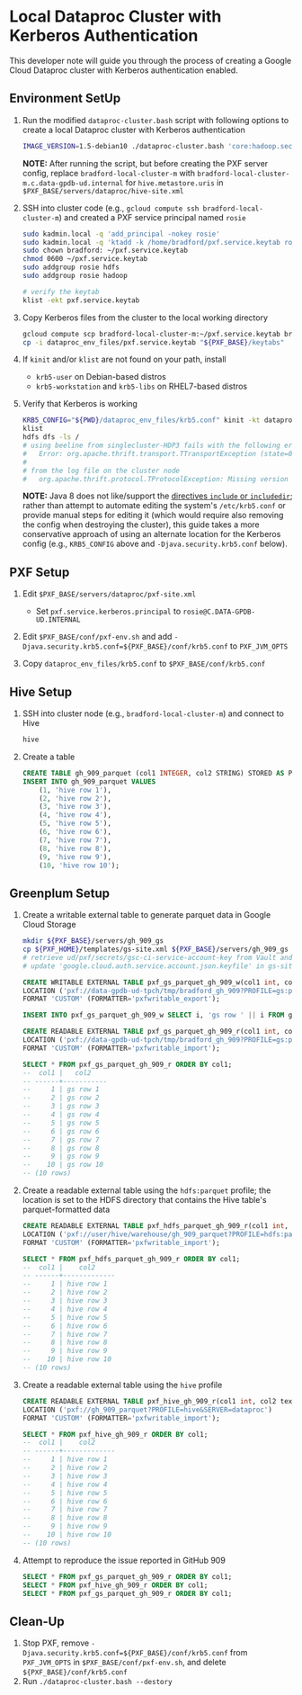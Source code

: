 # Local Dataproc Cluster with Kerberos Authentication

This developer note will guide you through the process of creating a Google Cloud Dataproc cluster with Kerberos authentication enabled.

## Environment SetUp

1. Run the modified `dataproc-cluster.bash` script with following options to create a local Dataproc cluster with Kerberos authentication

    ```sh
    IMAGE_VERSION=1.5-debian10 ./dataproc-cluster.bash 'core:hadoop.security.auth_to_local=RULE:[1:$1] RULE:[2:$1] DEFAULT'
    ```

    **NOTE:** After running the script, but before creating the PXF server config, replace `bradford-local-cluster-m` with `bradford-local-cluster-m.c.data-gpdb-ud.internal` for `hive.metastore.uris` in `$PXF_BASE/servers/dataproc/hive-site.xml`

1. SSH into cluster code (e.g., `gcloud compute ssh bradford-local-cluster-m`) and created a PXF service principal named `rosie`

    ```sh
    sudo kadmin.local -q 'add_principal -nokey rosie'
    sudo kadmin.local -q 'ktadd -k /home/bradford/pxf.service.keytab rosie'
    sudo chown bradford: ~/pxf.service.keytab
    chmod 0600 ~/pxf.service.keytab
    sudo addgroup rosie hdfs
    sudo addgroup rosie hadoop

    # verify the keytab
    klist -ekt pxf.service.keytab
    ```

1. Copy Kerberos files from the cluster to the local working directory

    ```sh
    gcloud compute scp bradford-local-cluster-m:~/pxf.service.keytab bradford-local-cluster-m:/etc/krb5.conf dataproc_env_files/
    cp -i dataproc_env_files/pxf.service.keytab "${PXF_BASE}/keytabs"
    ```

1. If `kinit` and/or `klist` are not found on your path, install
    * `krb5-user` on Debian-based distros
    * `krb5-workstation` and `krb5-libs` on RHEL7-based distros

1. Verify that Kerberos is working

    ```sh
    KRB5_CONFIG="${PWD}/dataproc_env_files/krb5.conf" kinit -kt dataproc_env_files/pxf.service.keytab rosie
    klist
    hdfs dfs -ls /
    # using beeline from singlecluster-HDP3 fails with the following error locally
    #   Error: org.apache.thrift.transport.TTransportException (state=08S01,code=0)
    #
    # from the log file on the cluster node
    #   org.apache.thrift.protocol.TProtocolException: Missing version in readMessageBegin, old client?
    ```

    **NOTE:** Java 8 does not like/support the [directives `include` or `includedir`][0]; rather than attempt to automate editing the system's `/etc/krb5.conf` or provide manual steps for editing it (which would require also removing the config when destroying the cluster), this guide takes a more conservative approach of using an alternate location for the Kerberos config (e.g., `KRB5_CONFIG` above and `-Djava.security.krb5.conf` below).

## PXF Setup

1. Edit `$PXF_BASE/servers/dataproc/pxf-site.xml`
    * Set `pxf.service.kerberos.principal` to `rosie@C.DATA-GPDB-UD.INTERNAL`

1. Edit `$PXF_BASE/conf/pxf-env.sh` and add `-Djava.security.krb5.conf=${PXF_BASE}/conf/krb5.conf` to `PXF_JVM_OPTS`

1. Copy `dataproc_env_files/krb5.conf` to `$PXF_BASE/conf/krb5.conf`

## Hive Setup

1. SSH into cluster node (e.g., `bradford-local-cluster-m`) and connect to Hive

    ```sh
    hive
    ```

1. Create a table

    ```sql
    CREATE TABLE gh_909_parquet (col1 INTEGER, col2 STRING) STORED AS PARQUET;
    INSERT INTO gh_909_parquet VALUES
        (1, 'hive row 1'),
        (2, 'hive row 2'),
        (3, 'hive row 3'),
        (4, 'hive row 4'),
        (5, 'hive row 5'),
        (6, 'hive row 6'),
        (7, 'hive row 7'),
        (8, 'hive row 8'),
        (9, 'hive row 9'),
        (10, 'hive row 10');
    ```

## Greenplum Setup

1. Create a writable external table to generate parquet data in Google Cloud Storage

    ```sh
    mkdir ${PXF_BASE}/servers/gh_909_gs
    cp ${PXF_HOME}/templates/gs-site.xml ${PXF_BASE}/servers/gh_909_gs
    # retrieve ud/pxf/secrets/gsc-ci-service-account-key from Vault and save it somewhere
    # update 'google.cloud.auth.service.account.json.keyfile' in gs-site.xml
    ```

    ```sql
    CREATE WRITABLE EXTERNAL TABLE pxf_gs_parquet_gh_909_w(col1 int, col2 text)
    LOCATION ('pxf://data-gpdb-ud-tpch/tmp/bradford_gh_909?PROFILE=gs:parquet&SERVER=gh_909_gs')
    FORMAT 'CUSTOM' (FORMATTER='pxfwritable_export');

    INSERT INTO pxf_gs_parquet_gh_909_w SELECT i, 'gs row ' || i FROM generate_series(1,10) i;

    CREATE READABLE EXTERNAL TABLE pxf_gs_parquet_gh_909_r(col1 int, col2 text)
    LOCATION ('pxf://data-gpdb-ud-tpch/tmp/bradford_gh_909?PROFILE=gs:parquet&SERVER=gh_909_gs')
    FORMAT 'CUSTOM' (FORMATTER='pxfwritable_import');

    SELECT * FROM pxf_gs_parquet_gh_909_r ORDER BY col1;
    --  col1 |   col2
    -- ------+-----------
    --     1 | gs row 1
    --     2 | gs row 2
    --     3 | gs row 3
    --     4 | gs row 4
    --     5 | gs row 5
    --     6 | gs row 6
    --     7 | gs row 7
    --     8 | gs row 8
    --     9 | gs row 9
    --    10 | gs row 10
    -- (10 rows)
    ```

1. Create a readable external table using the `hdfs:parquet` profile; the location is set to the HDFS directory that contains the Hive table's parquet-formatted data

    ```sql
    CREATE READABLE EXTERNAL TABLE pxf_hdfs_parquet_gh_909_r(col1 int, col2 text)
    LOCATION ('pxf://user/hive/warehouse/gh_909_parquet?PROFILE=hdfs:parquet&SERVER=dataproc')
    FORMAT 'CUSTOM' (FORMATTER='pxfwritable_import');

    SELECT * FROM pxf_hdfs_parquet_gh_909_r ORDER BY col1;
    --  col1 |    col2
    -- ------+-------------
    --     1 | hive row 1
    --     2 | hive row 2
    --     3 | hive row 3
    --     4 | hive row 4
    --     5 | hive row 5
    --     6 | hive row 6
    --     7 | hive row 7
    --     8 | hive row 8
    --     9 | hive row 9
    --    10 | hive row 10
    -- (10 rows)
    ```

1. Create a readable external table using the `hive` profile

    ```sql
    CREATE READABLE EXTERNAL TABLE pxf_hive_gh_909_r(col1 int, col2 text)
    LOCATION ('pxf://gh_909_parquet?PROFILE=hive&SERVER=dataproc')
    FORMAT 'CUSTOM' (FORMATTER='pxfwritable_import');

    SELECT * FROM pxf_hive_gh_909_r ORDER BY col1;
    --  col1 |    col2
    -- ------+-------------
    --     1 | hive row 1
    --     2 | hive row 2
    --     3 | hive row 3
    --     4 | hive row 4
    --     5 | hive row 5
    --     6 | hive row 6
    --     7 | hive row 7
    --     8 | hive row 8
    --     9 | hive row 9
    --    10 | hive row 10
    -- (10 rows)
    ```

1. Attempt to reproduce the issue reported in GitHub 909

    ```sql
    SELECT * FROM pxf_gs_parquet_gh_909_r ORDER BY col1;
    SELECT * FROM pxf_hive_gh_909_r ORDER BY col1;
    SELECT * FROM pxf_gs_parquet_gh_909_r ORDER BY col1;
    ```

## Clean-Up

1. Stop PXF, remove `-Djava.security.krb5.conf=${PXF_BASE}/conf/krb5.conf` from `PXF_JVM_OPTS` in `$PXF_BASE/conf/pxf-env.sh`, and delete `${PXF_BASE}/conf/krb5.conf`
2. Run `./dataproc-cluster.bash --destory`

<!-- link ids -->
[0]: https://linux.die.net/man/5/krb5.conf
